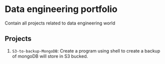# Data engineering portfolio
Contain all projects related to data engineering world

## Projects
1) `S3-to-backup-MongoDB`: Create a program using shell to create a backup of mongoDB will store in S3 bucked.
